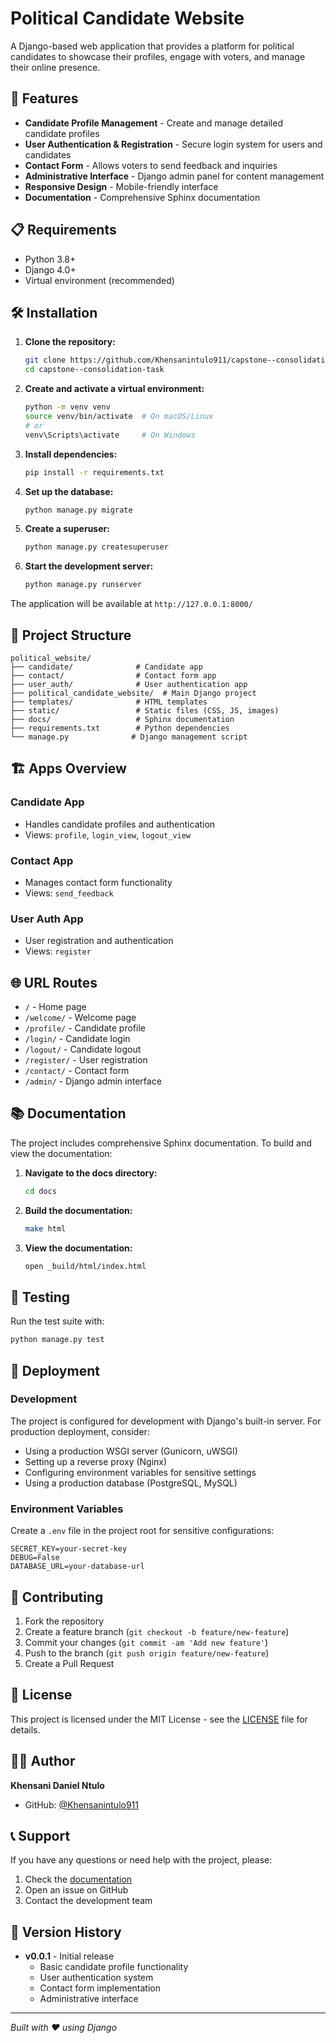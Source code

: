 # Political Candidate Website

A Django-based web application that provides a platform for political candidates to showcase their profiles, engage with voters, and manage their online presence.

## 🚀 Features

- **Candidate Profile Management** - Create and manage detailed candidate profiles
- **User Authentication & Registration** - Secure login system for users and candidates
- **Contact Form** - Allows voters to send feedback and inquiries
- **Administrative Interface** - Django admin panel for content management
- **Responsive Design** - Mobile-friendly interface
- **Documentation** - Comprehensive Sphinx documentation

## 📋 Requirements

- Python 3.8+
- Django 4.0+
- Virtual environment (recommended)

## 🛠️ Installation

1. **Clone the repository:**
   ```bash
   git clone https://github.com/Khensanintulo911/capstone--consolidation-task.git
   cd capstone--consolidation-task
   ```

2. **Create and activate a virtual environment:**
   ```bash
   python -m venv venv
   source venv/bin/activate  # On macOS/Linux
   # or
   venv\Scripts\activate     # On Windows
   ```

3. **Install dependencies:**
   ```bash
   pip install -r requirements.txt
   ```

4. **Set up the database:**
   ```bash
   python manage.py migrate
   ```

5. **Create a superuser:**
   ```bash
   python manage.py createsuperuser
   ```

6. **Start the development server:**
   ```bash
   python manage.py runserver
   ```

The application will be available at `http://127.0.0.1:8000/`

## 📁 Project Structure

```
political_website/
├── candidate/              # Candidate app
├── contact/                # Contact form app
├── user_auth/              # User authentication app
├── political_candidate_website/  # Main Django project
├── templates/              # HTML templates
├── static/                 # Static files (CSS, JS, images)
├── docs/                   # Sphinx documentation
├── requirements.txt        # Python dependencies
└── manage.py              # Django management script
```

## 🏗️ Apps Overview

### Candidate App
- Handles candidate profiles and authentication
- Views: `profile`, `login_view`, `logout_view`

### Contact App
- Manages contact form functionality
- Views: `send_feedback`

### User Auth App
- User registration and authentication
- Views: `register`

## 🌐 URL Routes

- `/` - Home page
- `/welcome/` - Welcome page
- `/profile/` - Candidate profile
- `/login/` - Candidate login
- `/logout/` - Candidate logout
- `/register/` - User registration
- `/contact/` - Contact form
- `/admin/` - Django admin interface

## 📚 Documentation

The project includes comprehensive Sphinx documentation. To build and view the documentation:

1. **Navigate to the docs directory:**
   ```bash
   cd docs
   ```

2. **Build the documentation:**
   ```bash
   make html
   ```

3. **View the documentation:**
   ```bash
   open _build/html/index.html
   ```

## 🧪 Testing

Run the test suite with:
```bash
python manage.py test
```

## 🚀 Deployment

### Development
The project is configured for development with Django's built-in server. For production deployment, consider:

- Using a production WSGI server (Gunicorn, uWSGI)
- Setting up a reverse proxy (Nginx)
- Configuring environment variables for sensitive settings
- Using a production database (PostgreSQL, MySQL)

### Environment Variables
Create a `.env` file in the project root for sensitive configurations:
```
SECRET_KEY=your-secret-key
DEBUG=False
DATABASE_URL=your-database-url
```

## 🤝 Contributing

1. Fork the repository
2. Create a feature branch (`git checkout -b feature/new-feature`)
3. Commit your changes (`git commit -am 'Add new feature'`)
4. Push to the branch (`git push origin feature/new-feature`)
5. Create a Pull Request

## 📄 License

This project is licensed under the MIT License - see the [LICENSE](LICENSE) file for details.

## 👨‍💻 Author

**Khensani Daniel Ntulo**
- GitHub: [@Khensanintulo911](https://github.com/Khensanintulo911)

## 📞 Support

If you have any questions or need help with the project, please:

1. Check the [documentation](docs/)
2. Open an issue on GitHub
3. Contact the development team

## 🔄 Version History

- **v0.0.1** - Initial release
  - Basic candidate profile functionality
  - User authentication system
  - Contact form implementation
  - Administrative interface

---

*Built with ❤️ using Django*